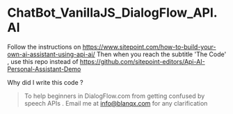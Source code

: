 # ChatBot_VanillaJS_DialogFlow_API.AI

Follow the instructions on https://www.sitepoint.com/how-to-build-your-own-ai-assistant-using-api-ai/ 
Then when you reach the subtitle 'The Code' , use this repo instead of https://github.com/sitepoint-editors/Api-AI-Personal-Assistant-Demo

Why did I write this code ?

>To help beginners in DialogFlow.com from getting confused by speech APIs .
>Email me at info@blanqx.com for any clarification
